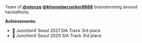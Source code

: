 Team of **[@xtenzq](https://github.com/xtenzQ)** **[@khorneberzerker8888](https://github.com/khorneberzerker8888)** brainstorming around hackathons.

**Achievements:**
- 🥉 JunctionX Seoul 2021 SIA Track 3rd place
- 🥉 JunctionX Seoul 2020 SIA Track 3rd place
